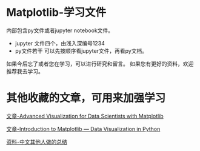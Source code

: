 # Matplotlib-学习文件
内部包含py文件或者jupyter notebook文件。
- jupyter 文件四个，由浅入深编号1234
- py文件若干
可以先按顺序看jupyter文件，再看py文档。

如果今后忘了或者您在学习，可以进行研究和留言。
如果您有更好的资料，欢迎推荐我去学习。

# 其他收藏的文章，可用来加强学习
[文章-Advanced Visualization for Data Scientists with Matplotlib](https://medium.com/sfu-big-data/advanced-visualization-for-data-scientists-with-matplotlib-15c28863c41c)

[文章-Introduction to Matplotlib — Data Visualization in Python](https://heartbeat.fritz.ai/introduction-to-matplotlib-data-visualization-in-python-d9143287ae39)

[资料-中文其他人做的总结](https://github.com/TXHY/Matplotlib-and-Seaborn/tree/master/code)
